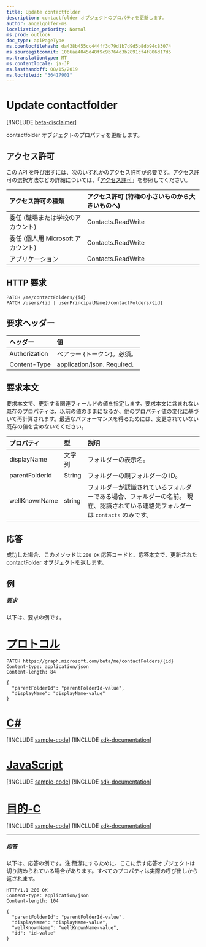 ```yaml
---
title: Update contactfolder
description: contactfolder オブジェクトのプロパティを更新します。
author: angelgolfer-ms
localization_priority: Normal
ms.prod: outlook
doc_type: apiPageType
ms.openlocfilehash: da438b455cc444ff3d79d1b7d9d5b8db94c83074
ms.sourcegitcommit: 1066aa4045d48f9c9b764d3b2891cf4f806d17d5
ms.translationtype: MT
ms.contentlocale: ja-JP
ms.lasthandoff: 08/15/2019
ms.locfileid: "36417901"
---
```

# <a name="update-contactfolder"></a>Update contactfolder

[!INCLUDE [beta-disclaimer](../../includes/beta-disclaimer.md)]

contactfolder オブジェクトのプロパティを更新します。
## <a name="permissions"></a>アクセス許可
この API を呼び出すには、次のいずれかのアクセス許可が必要です。アクセス許可の選択方法などの詳細については、「[アクセス許可](/graph/permissions-reference)」を参照してください。

|アクセス許可の種類      | アクセス許可 (特権の小さいものから大きいものへ)              |
|:--------------------|:---------------------------------------------------------|
|委任 (職場または学校のアカウント) | Contacts.ReadWrite    |
|委任 (個人用 Microsoft アカウント) | Contacts.ReadWrite    |
|アプリケーション | Contacts.ReadWrite |

## <a name="http-request"></a>HTTP 要求
<!-- { "blockType": "ignored" } -->
```http
PATCH /me/contactFolders/{id}
PATCH /users/{id | userPrincipalName}/contactFolders/{id}
```
## <a name="request-headers"></a>要求ヘッダー
| ヘッダー       | 値 |
|:---------------|:--------|
| Authorization  | ベアラー {トークン}。必須。  |
| Content-Type  | application/json. Required.  |

## <a name="request-body"></a>要求本文
要求本文で、更新する関連フィールドの値を指定します。要求本文に含まれない既存のプロパティは、以前の値のままになるか、他のプロパティ値の変化に基づいて再計算されます。最適なパフォーマンスを得るためには、変更されていない既存の値を含めないでください。

| プロパティ     | 型   |説明|
|:---------------|:--------|:----------|
|displayName|文字列|フォルダーの表示名。|
|parentFolderId|String|フォルダーの親フォルダーの ID。|
|wellKnownName|string|フォルダーが認識されているフォルダーである場合、フォルダーの名前。 現在、認識されている連絡先フォルダーは `contacts` のみです。|

## <a name="response"></a>応答

成功した場合、このメソッドは `200 OK` 応答コードと、応答本文で、更新された [contactFolder](../resources/contactfolder.md) オブジェクトを返します。
## <a name="example"></a>例
##### <a name="request"></a>要求
以下は、要求の例です。

# <a name="httptabhttp"></a>[プロトコル](#tab/http)
<!-- {
  "blockType": "request",
  "name": "update_contactfolder"
}-->
```http
PATCH https://graph.microsoft.com/beta/me/contactFolders/{id}
Content-type: application/json
Content-length: 84

{
  "parentFolderId": "parentFolderId-value",
  "displayName": "displayName-value"
}
```
# <a name="ctabcsharp"></a>[C#](#tab/csharp)
[!INCLUDE [sample-code](../includes/snippets/csharp/update-contactfolder-csharp-snippets.md)]
[!INCLUDE [sdk-documentation](../includes/snippets/snippets-sdk-documentation-link.md)]

# <a name="javascripttabjavascript"></a>[JavaScript](#tab/javascript)
[!INCLUDE [sample-code](../includes/snippets/javascript/update-contactfolder-javascript-snippets.md)]
[!INCLUDE [sdk-documentation](../includes/snippets/snippets-sdk-documentation-link.md)]

# <a name="objective-ctabobjc"></a>[目的-C](#tab/objc)
[!INCLUDE [sample-code](../includes/snippets/objc/update-contactfolder-objc-snippets.md)]
[!INCLUDE [sdk-documentation](../includes/snippets/snippets-sdk-documentation-link.md)]

---

##### <a name="response"></a>応答
以下は、応答の例です。注:簡潔にするために、ここに示す応答オブジェクトは切り詰められている場合があります。すべてのプロパティは実際の呼び出しから返されます。
<!-- {
  "blockType": "response",
  "truncated": true,
  "@odata.type": "microsoft.graph.contactFolder"
} -->
```http
HTTP/1.1 200 OK
Content-type: application/json
Content-length: 104

{
  "parentFolderId": "parentFolderId-value",
  "displayName": "displayName-value",
  "wellKnownName": "wellKnownName-value",
  "id": "id-value"
}
```

<!-- uuid: 8fcb5dbc-d5aa-4681-8e31-b001d5168d79
2015-10-25 14:57:30 UTC -->
<!--
{
  "type": "#page.annotation",
  "description": "Update contactfolder",
  "keywords": "",
  "section": "documentation",
  "tocPath": "",
  "suppressions": [
  ]
}
-->
